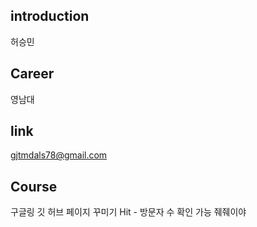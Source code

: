 ## introduction
허승민
## Career
영남대
## link
gjtmdals78@gmail.com
## Course
구글링 깃 허브 페이지 꾸미기
Hit - 방문자 수 확인 가능 줴줴이야
